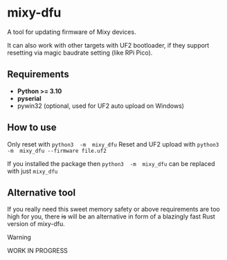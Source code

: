# mixy-dfu
A tool for updating firmware of Mixy devices.

It can also work with other targets with UF2 bootloader, 
if they support resetting via magic baudrate setting (like RPi Pico).

## Requirements

- **Python >= 3.10**
- **pyserial**
- pywin32 (optional, used for UF2 auto upload on Windows)

## How to use

Only reset with `python3  -m  mixy_dfu`
Reset and UF2 upload with `python3  -m  mixy_dfu --firmware file.uf2`

If you installed the package then  `python3  -m  mixy_dfu` can be replaced with just `mixy_dfu`


## Alternative tool

If you really need this sweet memory safety or above requirements are too high for you,
there ~~is~~ will be an alternative in form of a blazingly fast Rust version of mixy-dfu.

> [!WARNING]
> WORK IN PROGRESS